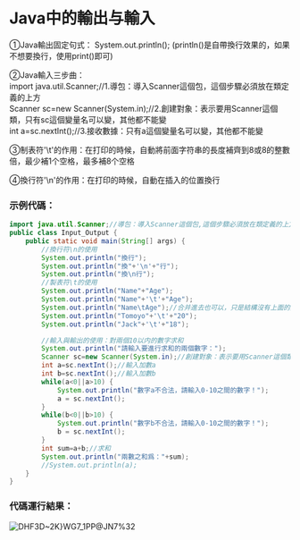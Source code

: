 # Java中的輸出与輸入
①Java輸出固定句式：
System.out.println();
(println()是自帶換行效果的，如果不想要換行，使用print()即可)

②Java輸入三步曲：   
import java.util.Scanner;//1.導包：導入Scanner這個包，這個步驟必須放在類定義的上方  
Scanner sc=new Scanner(System.in);//2.創建對象：表示要用Scanner這個類，只有sc這個變量名可以變，其他都不能變  
int a=sc.nextInt();//3.接收數據：只有a這個變量名可以變，其他都不能變  

③制表符'\t'的作用：在打印的時候，自動將前面字符串的長度補齊到8或8的整數倍，最少補1个空格，最多補8个空格

④換行符'\n'的作用：在打印的時候，自動在插入的位置換行

### 示例代碼：
```Java
import java.util.Scanner;//導包：導入Scanner這個包,這個步驟必須放在類定義的上方
public class Input_Output {
    public static void main(String[] args) {
        //換行符\n的使用
        System.out.println("換行");
        System.out.println("換"+'\n'+"行");
        System.out.println("換\n行");
        //製表符\t的使用
        System.out.println("Name"+"Age");
        System.out.println("Name"+'\t'+"Age");
        System.out.println("Name\tAge");//合并進去也可以，只是結構沒有上面的形式清晰
        System.out.println("Tomoyo"+'\t'+"20");
        System.out.println("Jack"+'\t'+"18");

        //輸入與輸出的使用：對兩個10以内的數字求和
        System.out.println("請輸入要進行求和的兩個數字：");
        Scanner sc=new Scanner(System.in);//創建對象：表示要用Scanner這個類
        int a=sc.nextInt();//輸入加數a
        int b=sc.nextInt();//輸入加數b
        while(a<0||a>10) {
            System.out.println("數字a不合法，請輸入0-10之間的數字！");
            a = sc.nextInt();
        }
        while(b<0||b>10) {
            System.out.println("數字b不合法，請輸入0-10之間的數字！");
            b = sc.nextInt();
        }
        int sum=a+b;//求和
        System.out.println("兩數之和爲："+sum);
        //System.out.println(a);
    }
}
```

### 代碼運行結果：
![DHF3D~2K}WG7_1PP@JN7%32](https://user-images.githubusercontent.com/95532380/224869588-c18ade67-5689-4fa7-9108-783cd478e90e.png)
